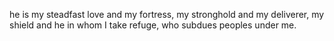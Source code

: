 he is my steadfast love and my fortress, my stronghold and my deliverer, my shield and he in whom I take refuge, who subdues peoples under me.
